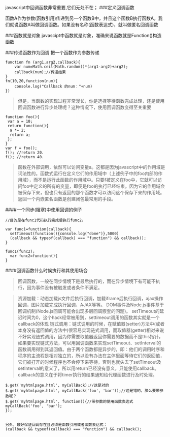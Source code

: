 javascript中回调函数非常重要,它们无处不在；
###定义回调函数

函数A作为参数(函数引用)传递到另一个函数B中，并且这个函数B执行函数A。我们就说函数A叫做回调函数。如果没有名称(函数表达式)，就叫做匿名回调函数


###函数就是对象
javascipt中函数就是对象，准确来说函数就是Function()构造函数

###传递函数作为回调
把一个函数作为参数传递

	function fn (arg1,arg2,callback){
		var num=Math.ceil(Math.random()*(arg1-arg2)+arg2);
		callback(num);//传递结果
	}
	fn(10,20,function(num){
		console.log("Callback 的num："+num)
	})	

> 但是，当函数的实现过程非常漫长，你是选择等待函数完成处理，还是使用回调函数进行异步处理呢？这种情况下，使用回调函数变得至关重要

	
	
	function foo(){
	 var a = 10;
	 return function(){
	  a *= 2;
	  return a;  
	 }; 
	}
	var f = foo();
	f(); //return 20.
	f(); //return 40.

> 函数在外部调用，依然可以访问变量a。这都是因为javascript中的作用域是词法性的。函数式运行在定义它们的作用域中（上述例子中的foo内部的作用域），而不是运行此函数的作用域中。只要f被定义在foo中，它就可以访问foo中定义的所有的变量，即便是foo的执行已经结束。因为它的作用域会被保存下来，但也只有返回的那个函数才可以访问这个保存下来的作用域。返回一个内嵌匿名函数是创建闭包最常用的手段。

####一个同步(阻塞)中使用回调的例子

	//目的是在func1代码执行完成后执行func2。

	var func1=function(callback){
	  setTimeout(function(){console.log("done")},5000)
	  (callback && typeof(callback) === "function") && callback();
	}
	 
	func1(func2);
	  var func2=function(){
	}

####回调函数什么时候执行和其使用场合

> 回调函数，一般在同步情境下是最后执行的，而在异步情境下有可能不执行，因为事件没有被触发或者条件不满足。

> 资源加载：动态加载js文件后执行回调，加载iframe后执行回调，ajax操作回调，图片加载完成执行回调，AJAX等等。
DOM事件及Node.js事件基于回调机制(Node.js回调可能会出现多层回调嵌套的问题)。
setTimeout的延迟时间为0，这个hack经常被用到，settimeout调用的函数其实就是一个callback的体现
链式调用：链式调用的时候，在赋值器(setter)方法中(或者本身没有返回值的方法中)很容易实现链式调用，而取值器(getter)相对来说不好实现链式调用，因为你需要取值器返回你需要的数据而不是this指针，如果要实现链式方法，可以用回调函数来实现setTimeout、setInterval的函数调用得到其返回值。由于两个函数都是异步的，即：他们的调用时序和程序的主流程是相对独立的，所以没有办法在主体里面等待它们的返回值，它们被打开的时候程序也不会停下来等待，否则也就失去了setTimeout及setInterval的意义了，所以用return已经没有意义，只能使用callback。callback的意义在于将timer执行的结果通知给代理函数进行及时处理。

	
	$.get('myhtmlpage.html', myCallBack);//这是对的
	$.get('myhtmlpage.html', myCallBack('foo', 'bar'));//这是错的，那么要带参数呢？
	$.get('myhtmlpage.html', function(){//带参数的使用函数表达式
	myCallBack('foo', 'bar');
	});


	另外，最好保证回调存在且必须是函数引用或者函数表达式：
	(callback && typeof(callback) === "function") && callback();